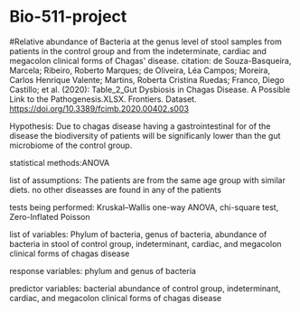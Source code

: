 # Bio-511-project
#Relative abundance of Bacteria at the genus level of stool samples from patients in the control group and from the indeterminate, cardiac and megacolon clinical forms of Chagas' disease.
citation:
de Souza-Basqueira, Marcela; Ribeiro, Roberto Marques; de Oliveira, Léa Campos; Moreira, Carlos Henrique Valente; Martins, Roberta Cristina Ruedas; Franco, Diego Castillo; et al. (2020): Table_2_Gut Dysbiosis in Chagas Disease. A Possible Link to the Pathogenesis.XLSX. Frontiers. Dataset. https://doi.org/10.3389/fcimb.2020.00402.s003 

Hypothesis: Due to chagas disease having a gastrointestinal for of the disease the biodiversity of patients will be significanly lower than the gut microbiome of the control group.


statistical methods:ANOVA


list of assumptions: The patients are from the same age group with similar diets. no other diseasses are found in any of the patients


tests being performed: Kruskal–Wallis one-way ANOVA,  chi-square test, Zero-Inflated Poisson 


list of variables: Phylum of bacteria, genus of bacteria, abundance of bacteria in stool of control group, indeterminant, cardiac, and megacolon clinical forms of chagas disease


response variables: phylum and genus of bacteria


predictor variables: bacterial abundance of control group, indeterminant, cardiac, and megacolon clinical forms of chagas disease
